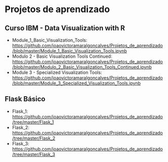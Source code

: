 # Projetos de aprendizado

## Curso IBM - Data Visualization with R
- Module_1_Basic_Visualization_Tools: 
https://github.com/joaovictoramaralgoncalves/Projetos_de_aprendizado/blob/master/Module_1_Basic_Visualization_Tools.ipynb
- Modulo 2 - Basic Visualization Tools Continued: https://github.com/joaovictoramaralgoncalves/Projetos_de_aprendizado/blob/master/Modulo_2_Basic_Visualization_Tools_Continued.ipynb
- Module 3 - Specialized Visualization Tools:
https://github.com/joaovictoramaralgoncalves/Projetos_de_aprendizado/blob/master/Module_3_Specialized_Visualization_Tools.ipynb

## Flask Básico
- Flask_1: https://github.com/joaovictoramaralgoncalves/Projetos_de_aprendizado/tree/master/Flask_1
- Flask_2: https://github.com/joaovictoramaralgoncalves/Projetos_de_aprendizado/tree/master/Flask_2
- Flask_3: https://github.com/joaovictoramaralgoncalves/Projetos_de_aprendizado/tree/master/Flask_3
